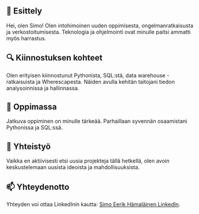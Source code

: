 ## 👋 Esittely
Hei, olen Simo! Olen intohimoinen uuden oppimisesta, ongelmanratkaisusta ja verkostoitumisesta. Teknologia ja ohjelmointi ovat minulle paitsi ammatti myös harrastus.

## 🔍 Kiinnostuksen kohteet
Olen erityisen kiinnostunut Pythonista, SQL:stä, data warehouse -ratkaisuista ja Wherescapesta. Näiden avulla kehitän taitojani tiedon analysoinnissa ja hallinnassa.

## 🌱 Oppimassa
Jatkuva oppiminen on minulle tärkeää. Parhaillaan syvennän osaamistani Pythonissa ja SQL:ssä.

## 💼 Yhteistyö
Vaikka en aktiivisesti etsi uusia projekteja tällä hetkellä, olen avoin keskustelemaan uusista ideoista ja mahdollisuuksista.

## 📫 Yhteydenotto
Yhteyden voi ottaa LinkedInin kautta: [Simo Eerik Hämaläinen LinkedIn](https://www.linkedin.com/in/simoeerikhamalainen/).
